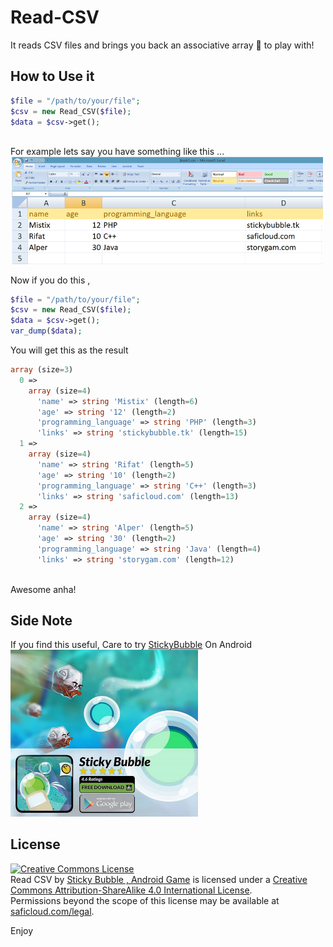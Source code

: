 # Read-CSV
It reads CSV files and brings you back an associative array  :rocket: to play with! 

## How to Use it
```php
$file = "/path/to/your/file";
$csv = new Read_CSV($file);
$data = $csv->get();
        
```
For example lets say you have something like this ... 
<br/>
<img src="https://raw.githubusercontent.com/fadsel/Read-CSV/master/test.png" width="500" alt="Read CSV Fadsel"/>

Now if you do this ,

```php
$file = "/path/to/your/file";
$csv = new Read_CSV($file);
$data = $csv->get();
var_dump($data);
```

You will get this as the result
```php
array (size=3)
  0 => 
    array (size=4)
      'name' => string 'Mistix' (length=6)
      'age' => string '12' (length=2)
      'programming_language' => string 'PHP' (length=3)
      'links' => string 'stickybubble.tk' (length=15)
  1 => 
    array (size=4)
      'name' => string 'Rifat' (length=5)
      'age' => string '10' (length=2)
      'programming_language' => string 'C++' (length=3)
      'links' => string 'saficloud.com' (length=13)
  2 => 
    array (size=4)
      'name' => string 'Alper' (length=5)
      'age' => string '30' (length=2)
      'programming_language' => string 'Java' (length=4)
      'links' => string 'storygam.com' (length=12)
      
```
Awesome anha!

## Side Note

If you find this useful, 
Care to try <a href="https://play.google.com/store/apps/details?id=com.fadsel.stickybubble">StickyBubble</a> On Android
<br/>
<img src="https://raw.githubusercontent.com/fadsel/Read-CSV/master/deneee.jpg" width="300"/>

## License
<a rel="license" href="http://creativecommons.org/licenses/by-sa/4.0/"><img alt="Creative Commons License" style="border-width:0" src="https://i.creativecommons.org/l/by-sa/4.0/88x31.png" /></a><br /><span xmlns:dct="http://purl.org/dc/terms/" href="http://purl.org/dc/dcmitype/Text" property="dct:title" rel="dct:type">Read CSV</span> by <a xmlns:cc="http://creativecommons.org/ns#" href="http://stickybubble.tk" property="cc:attributionName" rel="cc:attributionURL">Sticky Bubble , Android Game</a> is licensed under a <a rel="license" href="http://creativecommons.org/licenses/by-sa/4.0/">Creative Commons Attribution-ShareAlike 4.0 International License</a>.<br />Permissions beyond the scope of this license may be available at <a xmlns:cc="http://creativecommons.org/ns#" href="https://saficloud.com/legal" rel="cc:morePermissions">saficloud.com/legal</a>.

Enjoy

